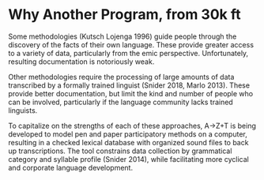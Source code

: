 # Why Another Program, from 30k ft

Some methodologies (Kutsch Lojenga 1996) guide people through the discovery of the facts of their own language. These provide greater access to a variety of data, particularly from the emic perspective. Unfortunately, resulting documentation is notoriously weak.

Other methodologies require the processing of large amounts of data transcribed by a formally trained linguist (Snider 2018, Marlo 2013). These provide better documentation, but limit the kind and number of people who can be involved, particularly if the language community lacks trained linguists.

To capitalize on the strengths of each of these approaches, A→Z+T is being developed to model pen and paper participatory methods on a computer, resulting in a checked lexical database with organized sound files to back up transcriptions. The tool constrains data collection by grammatical category and syllable profile (Snider 2014), while facilitating more cyclical and corporate language development.

